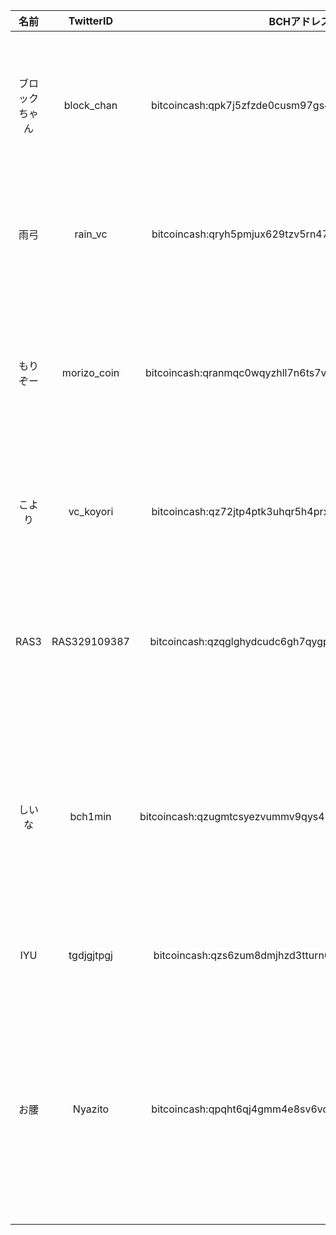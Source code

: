 
|   名前 |  TwitterID  |  BCHアドレス   |  一言！    |  
|  :-:    |  :-:    |  :-:    |  :-:    |  
|  ブロックちゃん    |  block_chan |  bitcoincash:qpk7j5zfzde0cusm97gs4geuj7dxxdkelc2wgxjzmh |  BCH AAマンガ書いてます。貰ったチップは主に技術調査費に使います！٩(  ´͈ ᵕ `͈ ๑)  |  
|  雨弓 |  rain_vc    |  bitcoincash:qryh5pmjux629tzv5rn47zufj9levle8cqz79em87m |  BCH普及活動してます！貰ったチップは活動費にします(*'ω'*)  |  
|  もりぞー   |  morizo_coin    |  bitcoincash:qranmqc0wqyzhll7n6ts7vewa5n95z800gwq3gy429 |  決済導入店舗を増やします！活動費に使わせて頂きますので、よろしくお願いします。    |  
|  こより    |  vc_koyori  |  bitcoincash:qz72jtp4ptk3uhqr5h4prx05v2yx9a7wfqvsgcv9z3 |  活動費に使わせて頂きますので、よろしくお願いします。 |  
|  RAS3   |  RAS329109387   |  bitcoincash:qzqglghydcudc6gh7qygph3p463t30l7cy46q32kln |  BCH普及活動してます!雨弓さんとgregore-BCHさんに魅了され、今にいたります✨   |  
|  しいな    |  bch1min    |  bitcoincash:qzugmtcsyezvummv9qys434h9uagmx30dc53g6am80 |  初心者向けBCHブログを運営しています。いただいたチップは執筆活動に充てます、よろしくお願いします。 |  
|  IYU    |  tgdjgjtpgj |  bitcoincash:qzs6zum8dmjhzd3tturn072eqhzjhtl2wvdtzgq5hs |  お礼&応援チップに活用したいです！！ |  
|  お腰 |  Nyazito    |  bitcoincash:qpqht6qj4gmm4e8sv6vqaf93z55l88qezcffx9zfy0 |  頂いたTipはココキャッシュ運動でカレー食べたり、投げ銭に使ったり、BCH普及活動費として利用させていただきます！  |